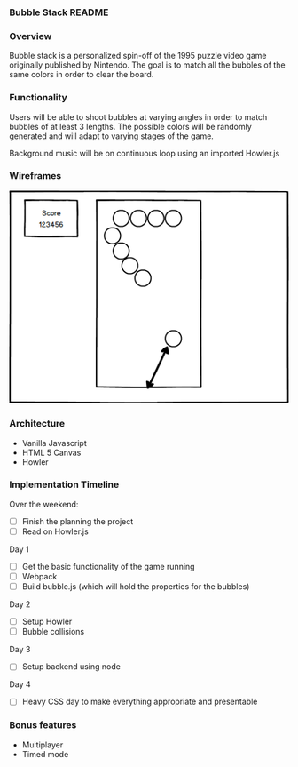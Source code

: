 ### Bubble Stack README

### Overview

Bubble stack is a personalized spin-off of the 1995 puzzle video game originally published by Nintendo. The goal is to match all the bubbles of the same colors in order to clear the board.

### Functionality

Users will be able to shoot bubbles at varying angles in order to match bubbles of at least 3 lengths. The possible colors will be randomly generated and will adapt to varying stages of the game.

Background music will be on continuous loop using an imported Howler.js

### Wireframes

![Bubble Stack](https://github.com/Edwardc148/Markups/blob/master/Bubble%20Stack%20Wireframe.png)

### Architecture

- Vanilla Javascript
- HTML 5 Canvas
- Howler

### Implementation Timeline

Over the weekend:
- [ ] Finish the planning the project
- [ ] Read on Howler.js

Day 1
- [ ] Get the basic functionality of the game running
- [ ] Webpack
- [ ] Build bubble.js (which will hold the properties for the bubbles)

Day 2
- [ ] Setup Howler
- [ ] Bubble collisions

Day 3
- [ ] Setup backend using node

Day 4
- [ ] Heavy CSS day to make everything appropriate and presentable

### Bonus features

- Multiplayer
- Timed mode
